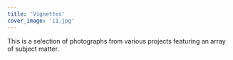 ```yaml
---
title: 'Vignettes'
cover_image: '11.jpg'
---
```


This is a selection of photographs from various projects featuring an array of subject matter.
